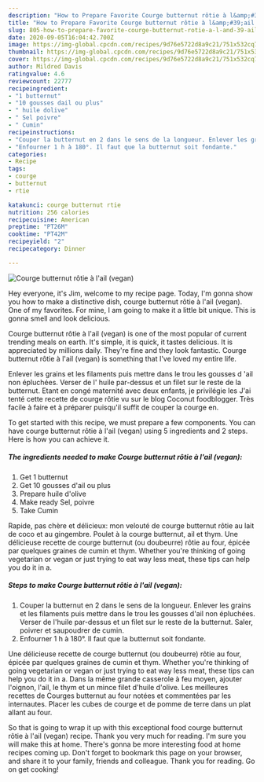 ```yaml
---
description: "How to Prepare Favorite Courge butternut rôtie à l&amp;#39;ail (vegan)"
title: "How to Prepare Favorite Courge butternut rôtie à l&amp;#39;ail (vegan)"
slug: 805-how-to-prepare-favorite-courge-butternut-rotie-a-l-and-39-ail-vegan
date: 2020-09-05T16:04:42.700Z
image: https://img-global.cpcdn.com/recipes/9d76e5722d8a9c21/751x532cq70/courge-butternut-rotie-a-lail-vegan-photo-principale-de-la-recette.jpg
thumbnail: https://img-global.cpcdn.com/recipes/9d76e5722d8a9c21/751x532cq70/courge-butternut-rotie-a-lail-vegan-photo-principale-de-la-recette.jpg
cover: https://img-global.cpcdn.com/recipes/9d76e5722d8a9c21/751x532cq70/courge-butternut-rotie-a-lail-vegan-photo-principale-de-la-recette.jpg
author: Mildred Davis
ratingvalue: 4.6
reviewcount: 22777
recipeingredient:
- "1 butternut"
- "10 gousses dail ou plus"
- " huile dolive"
- " Sel poivre"
- " Cumin"
recipeinstructions:
- "Couper la butternut en 2 dans le sens de la longueur. Enlever les grains et les filaments puis mettre dans le trou les gousses d&#39;ail non épluchées. Verser de l&#39;huile par-dessus et un filet sur le reste de la butternut. Saler, poivrer et saupoudrer de cumin."
- "Enfourner 1 h à 180°. Il faut que la butternut soit fondante."
categories:
- Recipe
tags:
- courge
- butternut
- rtie

katakunci: courge butternut rtie 
nutrition: 256 calories
recipecuisine: American
preptime: "PT26M"
cooktime: "PT42M"
recipeyield: "2"
recipecategory: Dinner

---
```



![Courge butternut rôtie à l&#39;ail (vegan)](https://img-global.cpcdn.com/recipes/9d76e5722d8a9c21/751x532cq70/courge-butternut-rotie-a-lail-vegan-photo-principale-de-la-recette.jpg)

Hey everyone, it's Jim, welcome to my recipe page. Today, I'm gonna show you how to make a distinctive dish, courge butternut rôtie à l&#39;ail (vegan). One of my favorites. For mine, I am going to make it a little bit unique. This is gonna smell and look delicious.

Courge butternut rôtie à l&#39;ail (vegan) is one of the most popular of current trending meals on earth. It's simple, it is quick, it tastes delicious. It is appreciated by millions daily. They're fine and they look fantastic. Courge butternut rôtie à l&#39;ail (vegan) is something that I've loved my entire life.

Enlever les grains et les filaments puis mettre dans le trou les gousses d &#39;ail non épluchées. Verser de l&#39; huile par-dessus et un filet sur le reste de la butternut. Etant en congé maternité avec deux enfants, je privilégie les J&#39;ai tenté cette recette de courge rôtie vu sur le blog Coconut foodblogger. Très facile à faire et à préparer puisqu&#39;il suffit de couper la courge en.


To get started with this recipe, we must prepare a few components. You can have courge butternut rôtie à l&#39;ail (vegan) using 5 ingredients and 2 steps. Here is how you can achieve it.

<!--inarticleads1-->

##### The ingredients needed to make Courge butternut rôtie à l&#39;ail (vegan):

1. Get 1 butternut
1. Get 10 gousses d&#39;ail ou plus
1. Prepare  huile d&#39;olive
1. Make ready  Sel, poivre
1. Take  Cumin


Rapide, pas chère et délicieux: mon velouté de courge butternut rôtie au lait de coco et au gingembre. Poulet à la courge butternut, ail et thym. Une délicieuse recette de courge butternut (ou doubeurre) rôtie au four, épicée par quelques graines de cumin et thym. Whether you&#39;re thinking of going vegetarian or vegan or just trying to eat way less meat, these tips can help you do it in a. 

<!--inarticleads2-->

##### Steps to make Courge butternut rôtie à l&#39;ail (vegan):

1. Couper la butternut en 2 dans le sens de la longueur. Enlever les grains et les filaments puis mettre dans le trou les gousses d&#39;ail non épluchées. Verser de l&#39;huile par-dessus et un filet sur le reste de la butternut. Saler, poivrer et saupoudrer de cumin.
1. Enfourner 1 h à 180°. Il faut que la butternut soit fondante.


Une délicieuse recette de courge butternut (ou doubeurre) rôtie au four, épicée par quelques graines de cumin et thym. Whether you&#39;re thinking of going vegetarian or vegan or just trying to eat way less meat, these tips can help you do it in a. Dans la même grande casserole à feu moyen, ajouter l&#39;oignon, l&#39;ail, le thym et un mince filet d&#39;huile d&#39;olive. Les meilleures recettes de Courges butternut au four notées et commentées par les internautes. Placer les cubes de courge et de pomme de terre dans un plat allant au four. 

So that is going to wrap it up with this exceptional food courge butternut rôtie à l&#39;ail (vegan) recipe. Thank you very much for reading. I'm sure you will make this at home. There's gonna be more interesting food at home recipes coming up. Don't forget to bookmark this page on your browser, and share it to your family, friends and colleague. Thank you for reading. Go on get cooking!
